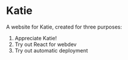 # Katie
A website for Katie, created for three purposes:

<ol>
<li>Appreciate Katie!</li>
<li>Try out React for webdev</li>
<li>Try out automatic deployment</li>
</ol>
